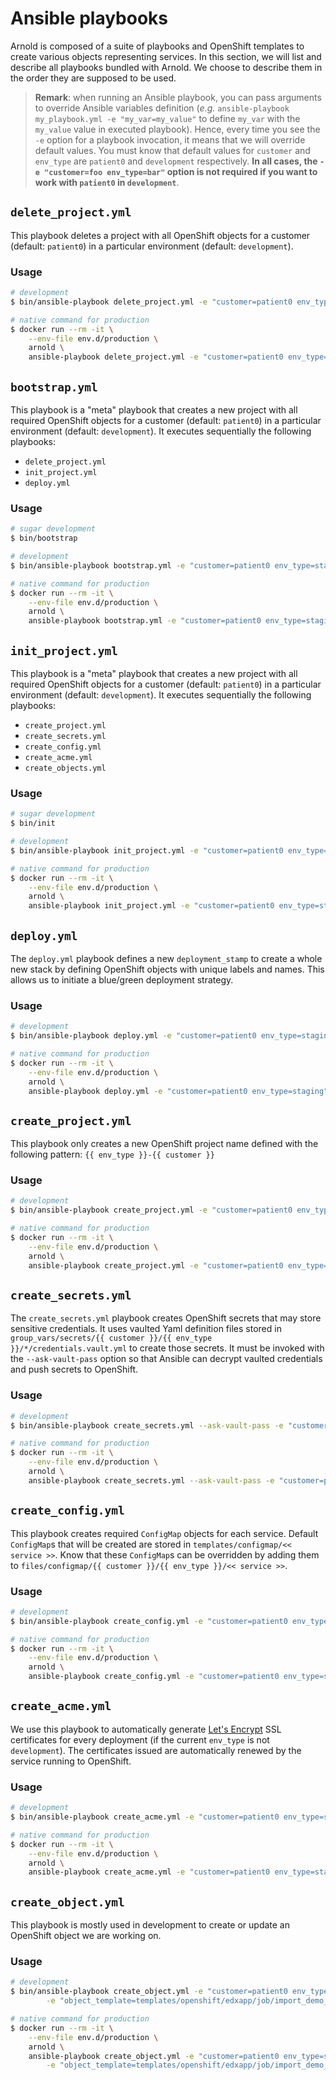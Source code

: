 # Ansible playbooks

Arnold is composed of a suite of playbooks and OpenShift templates to create
various objects representing services. In this section, we will list and
describe all playbooks bundled with Arnold. We choose to describe them in the
order they are supposed to be used.

> **Remark**: when running an Ansible playbook, you can pass arguments to
> override Ansible variables definition (_e.g._ `ansible-playbook my_playbook.yml -e "my_var=my_value"` to define `my_var` with the `my_value`
> value in executed playbook). Hence, every time you see the `-e` option for a
> playbook invocation, it means that we will override default values. You must
> know that default values for `customer` and `env_type` are `patient0` and
> `development` respectively. **In all cases, the `-e "customer=foo env_type=bar"` option is not required if you want to work with `patient0` in
> `development`**.

## `delete_project.yml`

This playbook deletes a project with all OpenShift objects for a customer
(default: `patient0`) in a particular environment (default: `development`).

### Usage

```bash
# development
$ bin/ansible-playbook delete_project.yml -e "customer=patient0 env_type=staging"

# native command for production
$ docker run --rm -it \
    --env-file env.d/production \
    arnold \
    ansible-playbook delete_project.yml -e "customer=patient0 env_type=staging"
```

## `bootstrap.yml`

This playbook is a "meta" playbook that creates a new project with all required
OpenShift objects for a customer (default: `patient0`) in a particular
environment (default: `development`).
It executes sequentially the following playbooks:

* `delete_project.yml`
* `init_project.yml`
* `deploy.yml`

### Usage

```bash
# sugar development
$ bin/bootstrap

# development
$ bin/ansible-playbook bootstrap.yml -e "customer=patient0 env_type=staging"

# native command for production
$ docker run --rm -it \
    --env-file env.d/production \
    arnold \
    ansible-playbook bootstrap.yml -e "customer=patient0 env_type=staging"
```

## `init_project.yml`

This playbook is a "meta" playbook that creates a new project with all required
OpenShift objects for a customer (default: `patient0`) in a particular
environment (default: `development`).
It executes sequentially the following playbooks:

* `create_project.yml`
* `create_secrets.yml`
* `create_config.yml`
* `create_acme.yml`
* `create_objects.yml`

### Usage

```bash
# sugar development
$ bin/init

# development
$ bin/ansible-playbook init_project.yml -e "customer=patient0 env_type=staging"

# native command for production
$ docker run --rm -it \
    --env-file env.d/production \
    arnold \
    ansible-playbook init_project.yml -e "customer=patient0 env_type=staging"
```

## `deploy.yml`

The `deploy.yml` playbook defines a new `deployment_stamp` to create a whole new
stack by defining OpenShift objects with unique labels and names. This allows us
to initiate a blue/green deployment strategy.

### Usage

```bash
# development
$ bin/ansible-playbook deploy.yml -e "customer=patient0 env_type=staging"

# native command for production
$ docker run --rm -it \
    --env-file env.d/production \
    arnold \
    ansible-playbook deploy.yml -e "customer=patient0 env_type=staging"
```

## `create_project.yml`

This playbook only creates a new OpenShift project name defined with the
following pattern: `{{ env_type }}-{{ customer }}`

### Usage

```bash
# development
$ bin/ansible-playbook create_project.yml -e "customer=patient0 env_type=staging"

# native command for production
$ docker run --rm -it \
    --env-file env.d/production \
    arnold \
    ansible-playbook create_project.yml -e "customer=patient0 env_type=staging"
```

## `create_secrets.yml`

The `create_secrets.yml` playbook creates OpenShift secrets that may store
sensitive credentials. It uses vaulted Yaml definition files stored in
`group_vars/secrets/{{ customer }}/{{ env_type }}/*/credentials.vault.yml` to
create those secrets. It must be invoked with the `--ask-vault-pass` option so
that Ansible can decrypt vaulted credentials and push secrets to OpenShift.

### Usage

```bash
# development
$ bin/ansible-playbook create_secrets.yml --ask-vault-pass -e "customer=patient0 env_type=staging"

# native command for production
$ docker run --rm -it \
    --env-file env.d/production \
    arnold \
    ansible-playbook create_secrets.yml --ask-vault-pass -e "customer=patient0 env_type=staging"
```

## `create_config.yml`

This playbook creates required `ConfigMap` objects for each service. Default
`ConfigMap`s that will be created are stored in
`templates/configmap/<< service >>`. Know that these `ConfigMap`s can be
overridden by adding them to
`files/configmap/{{ customer }}/{{ env_type }}/<< service >>`.

### Usage

```bash
# development
$ bin/ansible-playbook create_config.yml -e "customer=patient0 env_type=staging"

# native command for production
$ docker run --rm -it \
    --env-file env.d/production \
    arnold \
    ansible-playbook create_config.yml -e "customer=patient0 env_type=staging"
```

## `create_acme.yml`

We use this playbook to automatically generate [Let's
Encrypt](https://letsencrypt.org) SSL certificates for every deployment (if the
current `env_type` is not `development`). The certificates issued are
automatically renewed by the service running to OpenShift.

### Usage

```bash
# development
$ bin/ansible-playbook create_acme.yml -e "customer=patient0 env_type=staging"

# native command for production
$ docker run --rm -it \
    --env-file env.d/production \
    arnold \
    ansible-playbook create_acme.yml -e "customer=patient0 env_type=staging"
```

## `create_object.yml`

This playbook is mostly used in development to create or update an OpenShift
object we are working on.

### Usage

```bash
# development
$ bin/ansible-playbook create_object.yml -e "customer=patient0 env_type=staging" \
        -e "object_template=templates/openshift/edxapp/job/import_demo_course.yml.j2"

# native command for production
$ docker run --rm -it \
    --env-file env.d/production \
    arnold \
    ansible-playbook create_object.yml -e "customer=patient0 env_type=staging" \
        -e "object_template=templates/openshift/edxapp/job/import_demo_course.yml.j2"
```
